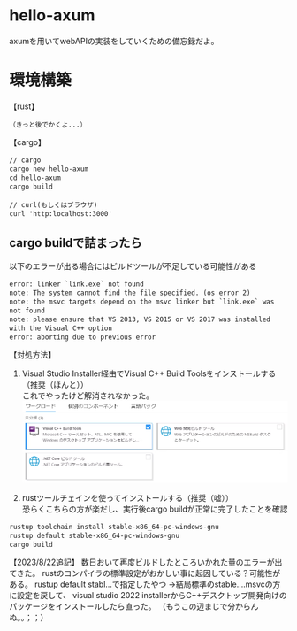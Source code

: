 # hello-axum
axumを用いてwebAPIの実装をしていくための備忘録だよ。

# 環境構築
【rust】
```
（きっと後でかくよ...）
```

【cargo】
```
// cargo
cargo new hello-axum
cd hello-axum
cargo build

// curl(もしくはブラウザ)
curl 'http:localhost:3000'
```


## cargo buildで詰まったら
以下のエラーが出る場合にはビルドツールが不足している可能性がある
```
error: linker `link.exe` not found
note: The system cannot find the file specified. (os error 2)
note: the msvc targets depend on the msvc linker but `link.exe` was not found
note: please ensure that VS 2013, VS 2015 or VS 2017 was installed with the Visual C++ option
error: aborting due to previous error
```
【対処方法】
1. Visual Studio Installer経由でVisual C++ Build Toolsをインストールする（推奨（ほんと））<br>
これでやったけど解消されなかった。
![](img/2023-08-14-17-44-14.png)

2. rustツールチェインを使ってインストールする（推奨（嘘））<br>
恐らくこちらの方が楽だし、実行後cargo buildが正常に完了したことを確認
```
rustup toolchain install stable-x86_64-pc-windows-gnu
rustup default stable-x86_64-pc-windows-gnu
cargo build
```
【2023/8/22追記】
数日おいて再度ビルドしたところいかれた量のエラーが出てきた。
rustのコンパイラの標準設定がおかしい事に起因している？可能性がある。
rustup default stabl...で指定したやつ
→結局標準のstable....msvcの方に設定を戻して、
visual studio 2022 installerからC++デスクトップ開発向けのパッケージをインストールしたら直った。
（もうこの辺まじで分からんぬ。。；；）